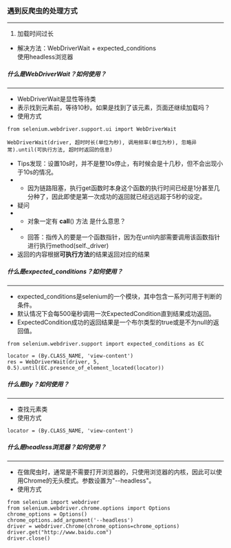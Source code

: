 ### 遇到反爬虫的处理方式
---
1. 加载时间过长
+ 解决方法：WebDriverWait + expected_conditions<br>
使用headless浏览器


##### 什么是WebDriverWait？如何使用？
---
+ WebDriverWait是显性等待类
+ 表示找到元素前，等待10秒。如果是找到了该元素，页面还继续加载吗？
+ 使用方式
```
from selenium.webdriver.support.ui import WebDriverWait

WebDriverWait(driver, 超时时长(单位为秒), 调用频率(单位为秒), 忽略异常).until(可执行方法, 超时时返回的信息)
```
+ Tips发现：设置10s时，并不是整10s停止，有时候会是十几秒，但不会出现小于10s的情况。
+ + 因为链路阻塞，执行get函数时本身这个函数的执行时间已经是1分甚至几分种了，因此即使是第一次成功的返回就已经远远超于5秒的设定。
+ 疑问
+ + 对象一定有 __call__() 方法 是什么意思？
+ + 回答：指传入的要是一个函数指针，因为在until内部需要调用该函数指针进行执行method(self.\_driver)
+ 返回的内容根据**可执行方法**的结果返回对应的结果

##### 什么是expected_conditions？如何使用？
---
+ expected_conditions是selenium的一个模块，其中包含一系列可用于判断的条件。
+ 默认情况下会每500毫秒调用一次ExpectedCondition直到结果成功返回。
+ ExpectedCondition成功的返回结果是一个布尔类型的true或是不为null的返回值。
```
from selenium.webdriver.support import expected_conditions as EC

locator = (By.CLASS_NAME, 'view-content')
res = WebDriverWait(driver, 5, 0.5).until(EC.presence_of_element_located(locator))
```

##### 什么是By？如何使用？
---
+ 查找元素类
+ 使用方式
```
locator = (By.CLASS_NAME, 'view-content')
```

##### 什么是headless浏览器？如何使用？
---
+ 在做爬虫时，通常是不需要打开浏览器的，只使用浏览器的内核，因此可以使用Chrome的无头模式。参数设置为"--headless"。
+ 使用方式
```
from selenium import webdriver
from selenium.webdriver.chrome.options import Options
chrome_options = Options()
chrome_options.add_argument('--headless')
driver = webdriver.Chrome(chrome_options=chrome_options)
driver.get("http://www.baidu.com")
driver.close()
```
